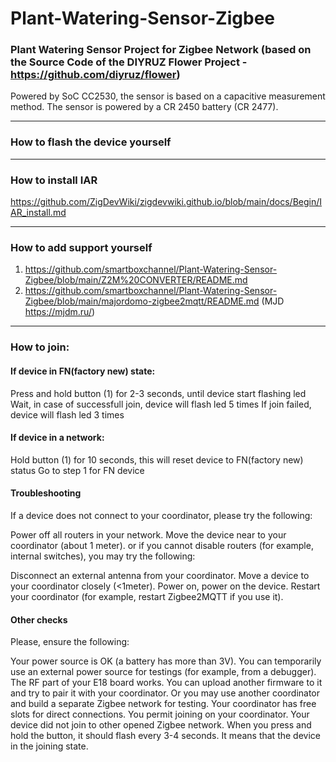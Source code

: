 # Plant-Watering-Sensor-Zigbee

### Plant Watering Sensor Project for Zigbee Network (based on the Source Code of the DIYRUZ Flower Project - https://github.com/diyruz/flower)

Powered by SoC CC2530, the sensor is based on a capacitive measurement method. The sensor is powered by a CR 2450 battery (CR 2477).

---

### How to flash the device yourself

---

### How to install IAR

https://github.com/ZigDevWiki/zigdevwiki.github.io/blob/main/docs/Begin/IAR_install.md

---

### How to add support yourself

1.  https://github.com/smartboxchannel/Plant-Watering-Sensor-Zigbee/blob/main/Z2M%20CONVERTER/README.md
2.  https://github.com/smartboxchannel/Plant-Watering-Sensor-Zigbee/blob/main/majordomo-zigbee2mqtt/README.md (MJD https://mjdm.ru/)

---

### How to join:
#### If device in FN(factory new) state:
Press and hold button (1) for 2-3 seconds, until device start flashing led
Wait, in case of successfull join, device will flash led 5 times
If join failed, device will flash led 3 times

#### If device in a network:
Hold button (1) for 10 seconds, this will reset device to FN(factory new) status
Go to step 1 for FN device

#### Troubleshooting
If a device does not connect to your coordinator, please try the following:

Power off all routers in your network.
Move the device near to your coordinator (about 1 meter).
or if you cannot disable routers (for example, internal switches), you may try the following:

Disconnect an external antenna from your coordinator.
Move a device to your coordinator closely (<1meter).
Power on, power on the device.
Restart your coordinator (for example, restart Zigbee2MQTT if you use it).

#### Other checks
Please, ensure the following:

Your power source is OK (a battery has more than 3V). You can temporarily use an external power source for testings (for example, from a debugger).
The RF part of your E18 board works. You can upload another firmware to it and try to pair it with your coordinator. Or you may use another coordinator and build a separate Zigbee network for testing.
Your coordinator has free slots for direct connections.
You permit joining on your coordinator.
Your device did not join to other opened Zigbee network. When you press and hold the button, it should flash every 3-4 seconds. It means that the device in the joining state.
